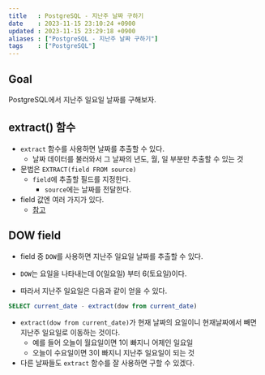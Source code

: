 ```yaml
---
title   : PostgreSQL - 지난주 날짜 구하기 
date    : 2023-11-15 23:10:24 +0900
updated : 2023-11-15 23:29:18 +0900
aliases : ["PostgreSQL - 지난주 날짜 구하기"] 
tags    : ["PostgreSQL"]
---
```


## Goal

PostgreSQL에서 지난주 일요일 날짜를 구해보자.


## extract() 함수  

- `extract` 함수를 사용하면 날짜를 추출할 수 있다.
  - 날짜 데이터를 불러와서 그 날짜의 년도, 월, 일 부분만 추출할 수 있는 것
- 문법은 `EXTRACT(field FROM source)`
  - `field`에 추출할 필드를 지정한다.
	- `source`에는 날짜를 전달한다. 
- field 값엔 여러 가지가 있다. 
	- [참고](https://www.postgresqltutorial.com/postgresql-date-functions/postgresql-extract/)

## DOW field

- field 중 `DOW`를 사용하면 지난주 일요일 날짜를 추출할 수 있다. 
- `DOW`는 요일을 나타내는데 0(일요일) 부터 6(토요일)이다. 
	
- 따라서 지난주 일요일은 다음과 같이 얻을 수 있다.
```sql
SELECT current_date - extract(dow from current_date)
```
- `extract(dow from current_date)`가 현재 날짜의 요일이니 현재날짜에서 빼면 지난주 일요일로 이동하는 것이다.
  - 예를 들어 오늘이 월요일이면 1이 빠지니 어제인 일요일
  - 오늘이 수요일이면 3이 빠지니 지난주 일요일이 되는 것 
- 다른 날짜들도 `extract` 함수를 잘 사용하면 구할 수 있겠다.
